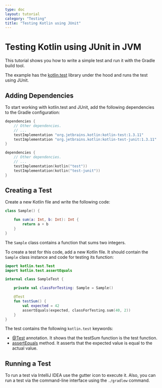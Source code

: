 ```yaml
---
type: doc
layout: tutorial
category: "Testing"
title: "Testing Kotlin using JUnit"
---
```


# Testing Kotlin using JUnit in JVM

This tutorial shows you how to write a simple test and run it with the Gradle build tool.

The example has the [kotlin.test](/api/latest/kotlin.test/index.html) library under the hood and runs the test using JUnit.

## Adding Dependencies

To start working with kotlin.test and JUnit, add the following dependencies to the Gradle configuration:

<div class="multi-language-sample" data-lang="groovy">
<div class="sample" markdown="1" theme="idea" mode='groovy'>

```groovy
dependencies {
    // Other dependencies.
    // ...
    testImplementation "org.jetbrains.kotlin:kotlin-test:1.3.11"
    testImplementation "org.jetbrains.kotlin:kotlin-test-junit:1.3.11"
}
```

</div>
</div>

<div class="multi-language-sample" data-lang="kotlin">
<div class="sample" markdown="1" theme="idea" mode='kotlin' data-highlight-only>

```kotlin
dependencies {
    // Other dependencies.
    // ...
    testImplementation(kotlin("test"))
    testImplementation(kotlin("test-junit"))
}
```

</div>
</div>

## Creating a Test

Create a new Kotlin file and write the following code:

<div class="sample" markdown="1" theme="idea" data-min-compiler-version="1.3">

```kotlin
class Sample() {

    fun sum(a: Int, b: Int): Int {
        return a + b
    }
}
```
</div>

The `Sample` class contains a function that sums two integers.

To create a test for this code, add a new Kotlin file. It should contain the `Sample` class instance and code for testing its function:

<div class="sample" markdown="1" theme="idea" data-min-compiler-version="1.3">

```kotlin
import kotlin.test.Test
import kotlin.test.assertEquals

internal class SampleTest {

    private val classForTesting: Sample = Sample()

    @Test
    fun testSum() {
        val expected = 42
        assertEquals(expected, classForTesting.sum(40, 2))
    }
}
```
</div>

The test contains the following `kotlin.test` keywords:
- [@Test](/api/latest/kotlin.test/kotlin.test/-test/index.html) annotation. It shows that the testSum function is the test function.
- [assertEquals](/api/latest/kotlin.test/kotlin.test/assert-equals.html) method. It asserts that the expected value is equal to the actual value.

## Running a Test

To run a test via IntelliJ IDEA use the gutter icon to execute it. Also, you can run a test via the command-line interface using the `./gradlew` command. 

